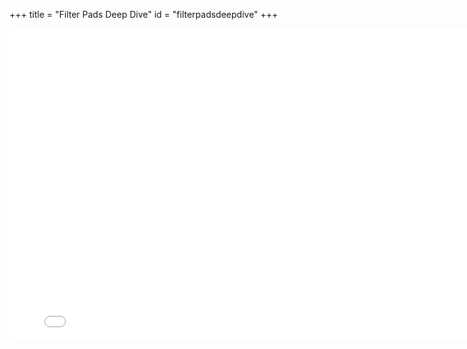 +++
title = "Filter Pads Deep Dive"
id = "filterpadsdeepdive"
+++

<iframe src="//slides.com/rajankumar-1/deck-3/embed?style=light" width="800" height="500" scrolling="no" frameborder="0" webkitallowfullscreen mozallowfullscreen allowfullscreen></iframe>
